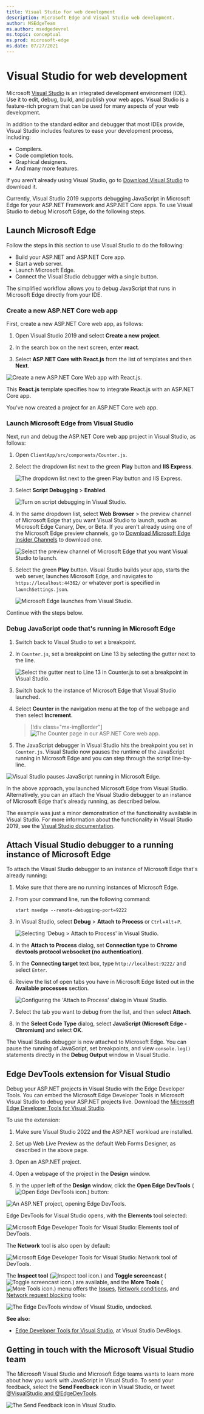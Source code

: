 ```yaml
---
title: Visual Studio for web development
description: Microsoft Edge and Visual Studio web development.
author: MSEdgeTeam
ms.author: msedgedevrel
ms.topic: conceptual
ms.prod: microsoft-edge
ms.date: 07/27/2021
---
```

# Visual Studio for web development

Microsoft [Visual Studio](https://visualstudio.microsoft.com/vs) is an integrated development environment (IDE).  Use it to edit, debug, build, and publish your web apps.  Visual Studio is a feature-rich program that can be used for many aspects of your web development.

In addition to the standard editor and debugger that most IDEs provide, Visual Studio includes features to ease your development process, including:

*   Compilers.
*   Code completion tools.
*   Graphical designers.
*   And many more features.

If you aren't already using Visual Studio, go to [Download Visual Studio](https://visualstudio.microsoft.com/downloads) to download it.

Currently, Visual Studio 2019 supports debugging JavaScript in Microsoft Edge for your ASP.NET Framework and ASP.NET Core apps. To use Visual Studio to debug Microsoft Edge, do the following steps.


<!-- ====================================================================== -->
## Launch Microsoft Edge

Follow the steps in this section to use Visual Studio to do the following:

*  Build your ASP.NET and ASP.NET Core app.
*  Start a web server.
*  Launch Microsoft Edge.
*  Connect the Visual Studio debugger with a single button.

The simplified workflow allows you to debug JavaScript that runs in Microsoft Edge directly from your IDE.


### Create a new ASP.NET Core web app

First, create a new ASP.NET Core web app, as follows:

1. Open Visual Studio 2019 and select **Create a new project**.

1. In the search box on the next screen, enter **react**.

1. Select **ASP.NET Core with React.js** from the list of templates and then **Next**.

![Create a new ASP.NET Core Web app with React.js.](media/create-new-project.png)

This **React.js** template specifies how to integrate React.js with an ASP.NET Core app.

You've now created a project for an ASP.NET Core web app.


### Launch Microsoft Edge from Visual Studio

Next, run and debug the ASP.NET Core web app project in Visual Studio, as follows:

1. Open `ClientApp/src/components/Counter.js`.

1. Select the dropdown list next to the green **Play** button and **IIS Express**.

   ![The dropdown list next to the green Play button and IIS Express.](media/vs-dropdown.png)

1. Select **Script Debugging** > **Enabled**.

   ![Turn on script debugging in Visual Studio.](media/enable-script-debugging.png)

1. In the same dropdown list, select **Web Browser** > the preview channel of Microsoft Edge that you want Visual Studio to launch, such as Microsoft Edge Canary, Dev, or Beta.  If you aren't already using one of the Microsoft Edge preview channels, go to [Download Microsoft Edge Insider Channels](https://www.microsoftedgeinsider.com/download) to download one.

   ![Select the preview channel of Microsoft Edge that you want Visual Studio to launch.](media/set-web-browser.png)

1. Select the green **Play** button.  Visual Studio builds your app, starts the web server, launches Microsoft Edge, and navigates to `https://localhost:44362/` or whatever port is specified in `launchSettings.json`.

   ![Microsoft Edge launches from Visual Studio.](media/edge-launch.png)

Continue with the steps below.


### Debug JavaScript code that's running in Microsoft Edge

1. Switch back to Visual Studio to set a breakpoint.

1. In `Counter.js`, set a breakpoint on Line 13 by selecting the gutter next to the line.

   ![Select the gutter next to Line 13 in Counter.js to set a breakpoint in Visual Studio.](media/set-breakpoint.png)

1. Switch back to the instance of Microsoft Edge that Visual Studio launched.

1. Select **Counter** in the navigation menu at the top of the webpage and then select **Increment**.

   > [!div class="mx-imgBorder"]
   > ![The Counter page in our ASP.NET Core web app.](media/edge-counter.png)

1.  The JavaScript debugger in Visual Studio hits the breakpoint you set in `Counter.js`.  Visual Studio now pauses the runtime of the JavaScript running in Microsoft Edge and you can step through the script line-by-line.

   ![Visual Studio pauses JavaScript running in Microsoft Edge.](media/hit-breakpoint.png)

In the above approach, you launched Microsoft Edge from Visual Studio.  Alternatively, you can an attach the Visual Studio debugger to an instance of Microsoft Edge that's already running, as described below.

The example was just a minor demonstration of the functionality available in Visual Studio.  For more information about the functionality in Visual Studio 2019, see the [Visual Studio documentation](/visualstudio/windows/index).


<!-- ====================================================================== -->
## Attach Visual Studio debugger to a running instance of Microsoft Edge

To attach the Visual Studio debugger to an instance of Microsoft Edge that's already running:

1. Make sure that there are no running instances of Microsoft Edge.

1. From your command line, run the following command:

   ```console
   start msedge --remote-debugging-port=9222
   ```
    
1. In Visual Studio, select **Debug** > **Attach to Process** or `Ctrl`+`Alt`+`P`.

   ![Selecting 'Debug > Attach to Process' in Visual Studio.](media/attach-to-process.png)

1. In the **Attach to Process** dialog, set **Connection type** to **Chrome devtools protocol websocket (no authentication)**.

1. In the **Connecting target** text box, type `http://localhost:9222/` and select `Enter`.

1. Review the list of open tabs you have in Microsoft Edge listed out in the **Available processes** section.

   ![Configuring the 'Attach to Process' dialog in Visual Studio.](media/attach-to-process-dialog.png)

1. Select the tab you want to debug from the list, and then select **Attach**.

1. In the **Select Code Type** dialog, select **JavaScript (Microsoft Edge - Chromium)** and select **OK**.

The Visual Studio debugger is now attached to Microsoft Edge.  You can pause the running of JavaScript, set breakpoints, and view `console.log()` statements directly in the **Debug Output** window in Visual Studio.


<!-- ====================================================================== -->
## Edge DevTools extension for Visual Studio

Debug your ASP.NET projects in Visual Studio with the Edge Developer Tools.  You can embed the Microsoft Edge Developer Tools in Microsoft Visual Studio to debug your ASP.NET projects live.  Download the [Microsoft Edge Developer Tools for Visual Studio](https://aka.ms/edgetools-for-vs). 

To use the extension:

1. Make sure Visual Studio 2022 and the ASP.NET workload are installed.

1. Set up Web Live Preview as the default Web Forms Designer, as described in the above page.

1. Open an ASP.NET project.

1. Open a webpage of the project in the **Design** window.

1. In the upper left of the **Design** window, click the **Open Edge DevTools** (![Open Edge DevTools icon.](media/open-edge-dev-tools-v-s-icon.png)) button:

![An ASP.NET project, opening Edge DevTools.](media/devtools-extension-v-s-web-forms-designer.png)

Edge DevTools for Visual Studio opens, with the **Elements** tool selected:

![Microsoft Edge Developer Tools for Visual Studio: Elements tool of DevTools.](media/devtools-extension-visual-studio-elements.png)

The **Network** tool is also open by default:

![Microsoft Edge Developer Tools for Visual Studio: Network tool of DevTools.](media/devtools-extension-visual-studio-network.png)

The **Inspect tool** (![Inspect tool icon.](media/v-s-edge-devtools-inspect-tool-icon.png)) and **Toggle screencast** (![Toggle screencast icon.](media/v-s-edge-devtools-toggle-screencast-icon.png)) are available, and the **More Tools** (![More Tools icon.](media/more-tools-v-s-icon.png)) menu offers the [Issues](../devtools-guide-chromium/issues/index.md), [Network conditions](../devtools-guide-chromium/network-conditions/network-conditions-tool.md), and [Network request blocking](../devtools-guide-chromium/network-request-blocking/network-request-blocking-tool.md) tools:

![The Edge DevTools window of Visual Studio, undocked.](media/edge-devtools-v-s-window-undocked.png)


**See also:**

<!-- todo: update url from preview to release: -->
* [Edge Developer Tools for Visual Studio](https://devblogs.microsoft.com/visualstudio/?p=237066&preview=1&_ppp=7aa7aef54f), at Visual Studio DevBlogs.

<!--
* [Microsoft Edge DevTools extension for Visual Studio](../devtools-guide-chromium/whats-new/2022/03/devtools.md#microsoft-edge-devtools-extension-for-visual-studio) in _What's New in DevTools (Microsoft Edge 99)_.
-->


<!-- ====================================================================== -->
## Getting in touch with the Microsoft Visual Studio team

The Microsoft Visual Studio and Microsoft Edge teams wants to learn more about how you work with JavaScript in Visual Studio.  To send your feedback, select the **Send Feedback** icon in Visual Studio, or tweet [@VisualStudio and @EdgeDevTools](https://twitter.com/intent/tweet?text=@VisualStudio+@EdgeDevTools).

![The Send Feedback icon in Visual Studio.](media/feedback-icon.png)
